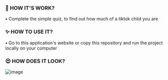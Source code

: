 ### 👀 HOW IT'S WORK?
**•** Complete the simple quiz, to find out how much of a tiktok child you are

### ✨ HOW TO USE IT?
**•** Go to this application's website or copy this repository and run the project locally on your computer

### 😍 HOW DOES IT LOOK?
![image](https://user-images.githubusercontent.com/75419729/213688403-f75ab8b8-c803-4b64-bf60-7ec4cb5b5088.png)
